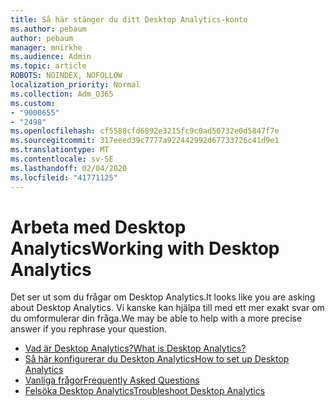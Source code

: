 ```yaml
---
title: Så här stänger du ditt Desktop Analytics-konto
ms.author: pebaum
author: pebaum
manager: mnirkhe
ms.audience: Admin
ms.topic: article
ROBOTS: NOINDEX, NOFOLLOW
localization_priority: Normal
ms.collection: Adm_O365
ms.custom:
- "9000655"
- "2498"
ms.openlocfilehash: cf5588cfd6892e3215fc9c0ad50732e0d5847f7e
ms.sourcegitcommit: 317eeed39c7777a922442992d67733726c41d9e1
ms.translationtype: MT
ms.contentlocale: sv-SE
ms.lasthandoff: 02/04/2020
ms.locfileid: "41771125"
---
```

# <a name="working-with-desktop-analytics"></a><span data-ttu-id="edd9a-102">Arbeta med Desktop Analytics</span><span class="sxs-lookup"><span data-stu-id="edd9a-102">Working with Desktop Analytics</span></span>

<span data-ttu-id="edd9a-103">Det ser ut som du frågar om Desktop Analytics.</span><span class="sxs-lookup"><span data-stu-id="edd9a-103">It looks like you are asking about Desktop Analytics.</span></span> <span data-ttu-id="edd9a-104">Vi kanske kan hjälpa till med ett mer exakt svar om du omformulerar din fråga.</span><span class="sxs-lookup"><span data-stu-id="edd9a-104">We may be able to help with a more precise answer if you rephrase your question.</span></span>

- [<span data-ttu-id="edd9a-105">Vad är Desktop Analytics?</span><span class="sxs-lookup"><span data-stu-id="edd9a-105">What is Desktop Analytics?</span></span>](https://docs.microsoft.com/configmgr/desktop-analytics/overview)
- [<span data-ttu-id="edd9a-106">Så här konfigurerar du Desktop Analytics</span><span class="sxs-lookup"><span data-stu-id="edd9a-106">How to set up Desktop Analytics</span></span>](https://docs.microsoft.com/configmgr/desktop-analytics/set-up)
- [<span data-ttu-id="edd9a-107">Vanliga frågor</span><span class="sxs-lookup"><span data-stu-id="edd9a-107">Frequently Asked Questions</span></span>](https://docs.microsoft.com/configmgr/desktop-analytics/faq)
- [<span data-ttu-id="edd9a-108">Felsöka Desktop Analytics</span><span class="sxs-lookup"><span data-stu-id="edd9a-108">Troubleshoot Desktop Analytics</span></span>](https://docs.microsoft.com/configmgr/desktop-analytics/troubleshooting)